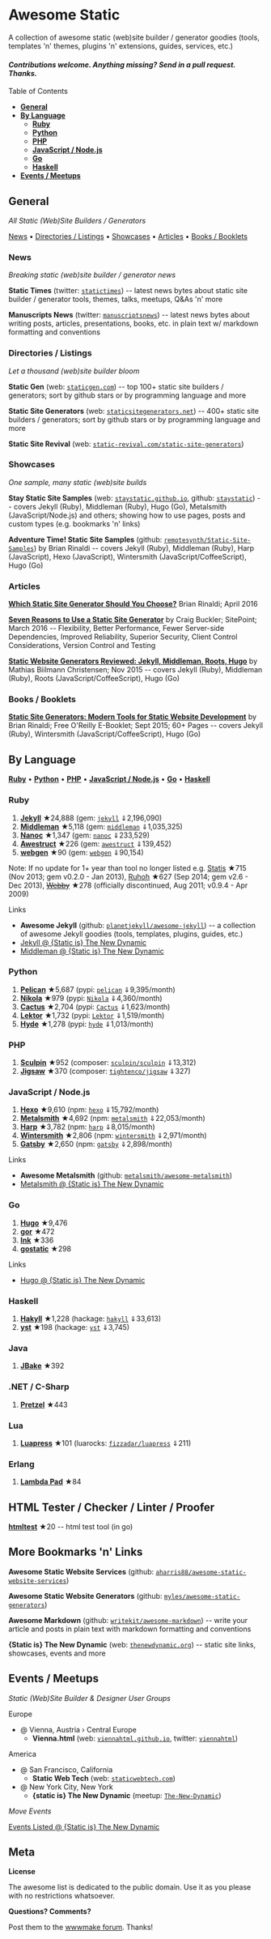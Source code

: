 # Awesome Static

A collection of awesome static (web)site builder / generator goodies (tools, templates 'n' themes, plugins 'n' extensions, guides, services, etc.)

#### _Contributions welcome. Anything missing? Send in a pull request. Thanks._


Table of Contents

- [**General**](#general)
- [**By Language**](#by-language)
  - [**Ruby**](#ruby)
  - [**Python**](#python)
  - [**PHP**](#php)
  - [**JavaScript / Node.js**](#javascript--nodejs)
  - [**Go**](#go)
  - [**Haskell**](#haskell)
- [**Events / Meetups**](#events--meetups)



## General 

_All Static (Web)Site Builders / Generators_

[News](#news) •
[Directories / Listings](#directories--listings) •
[Showcases](#showcases)  •
[Articles](#articles) •
[Books / Booklets](#books--booklets)


### News

_Breaking static (web)site builder / generator news_

**Static Times** (twitter: [`statictimes`](https://twitter.com/statictimes)) -- latest news bytes about static site builder / generator tools, themes, talks, meetups, Q&As 'n' more

**Manuscripts News** (twitter: [`manuscriptsnews`](https://twitter.com/manuscriptsnews)) -- latest news bytes about writing posts, articles, presentations, books, etc. in plain text w/ markdown formatting and conventions



### Directories / Listings

_Let a thousand (web)site builder bloom_

**Static Gen** (web: [`staticgen.com`](http://staticgen.com))  -- top 100+ static site builders / generators; sort by github stars or by programming language and more

**Static Site Generators** (web: [`staticsitegenerators.net`](https://staticsitegenerators.net))  -- 400+ static site builders / generators; sort by github stars or by programming language and more

**Static Site Revival** (web: [`static-revival.com/static-site-generators`](https://www.static-revival.com/static-site-generators/))



### Showcases

_One sample, many static (web)site builds_ 

**Stay Static Site Samples** (web: [`staystatic.github.io`](http://staystatic.github.io), github: [`staystatic`](https://github.com/staystatic)) -- covers Jekyll (Ruby), Middleman (Ruby), Hugo (Go), Metalsmith (JavaScript/Node.js) and others; showing how to use pages, posts and custom types (e.g. bookmarks 'n' links)

**Adventure Time! Static Site Samples** (github: [`remotesynth/Static-Site-Samples`](https://github.com/remotesynth/Static-Site-Samples))
by Brian Rinaldi -- covers Jekyll (Ruby), Middleman (Ruby), Harp (JavaScript), Hexo (JavaScript), Wintersmith (JavaScript/CoffeeScript), Hugo (Go)




### Articles

[**Which Static Site Generator Should You Choose?**](http://www.remotesynthesis.com/general/2016/04/06/which-static-site-generator-should-i-use) Brian Rinaldi; April 2016 

[**Seven Reasons to Use a Static Site Generator**](http://www.sitepoint.com/7-reasons-use-static-site-generator) by Craig Buckler; SitePoint; March 2016 -- Flexibility, Better Performance, Fewer Server-side Dependencies, Improved Reliability, Superior Security, Client Control Considerations, Version Control and Testing

[**Static Website Generators Reviewed: Jekyll, Middleman, Roots, Hugo**](https://www.smashingmagazine.com/2015/11/static-website-generators-jekyll-middleman-roots-hugo-review)
by Mathias Biilmann Christensen; Nov 2015 -- covers Jekyll (Ruby), Middleman (Ruby), Roots (JavaScript/CoffeeScript), Hugo (Go)



### Books / Booklets

[**Static Site Generators: Modern Tools for Static Website Development**](http://www.oreilly.com/web-platform/free/static-site-generators.csp)
by Brian Rinaldi; Free O'Reilly E-Booklet; Sept 2015; 60+ Pages -- covers Jekyll (Ruby), Wintersmith (JavaScript/CoffeeScript), Hugo (Go)


## By Language

[**Ruby**](#ruby) •
[**Python**](#python) •
[**PHP**](#php) •
[**JavaScript / Node.js**](#javascript--nodejs) •
[**Go**](#go) •
[**Haskell**](#haskell)


### Ruby

1. [**Jekyll**](https://github.com/jekyll/jekyll) ★24,888  (gem: [`jekyll`](https://rubygems.org/gems/jekyll) ⇓2,196,090)
2. [**Middleman**](https://github.com/middleman/middleman) ★5,118  (gem: [`middleman`](https://rubygems.org/gems/middleman) ⇓1,035,325)
3. [**Nanoc**](https://github.com/nanoc/nanoc) ★1,347  (gem: [`nanoc`](https://rubygems.org/gems/nanoc) ⇓233,529)
4. [**Awestruct**](https://github.com/awestruct/awestruct) ★226 (gem: [`awestruct`](https://rubygems.org/gems/awestruct) ⇓139,452)
5. [**webgen**](https://github.com/gettalong/webgen) ★90 (gem: [`webgen`](https://rubygems.org/gems/webgen) ⇓90,154)

Note: If no update for 1+ year than tool no longer listed e.g.
[Statis](https://github.com/winton/stasis) ★715 (Nov 2013; gem v0.2.0 - Jan 2013),
[Ruhoh](https://github.com/ruhoh/ruhoh.rb) ★627 (Sep 2014; gem v2.6 - Dec 2013),
[~~Webby~~](https://github.com/TwP/webby) ★278 (officially discontinued, Aug 2011; v0.9.4 - Apr 2009)

<!-- Octopress v3 (1st gem version) - still beta; no longer developed ?? ->

<!-- todo: add gem version w/ latest release date ?? -->


Links

- **Awesome Jekyll** (github: [`planetjekyll/awesome-jekyll`](https://github.com/planetjekyll/awesome-jekyll)) -- a collection of awesome Jekyll goodies (tools, templates, plugins, guides, etc.)
- [Jekyll @ {Static is} The New Dynamic](https://www.thenewdynamic.org/tool/jekyll)
- [Middleman @ {Static is} The New Dynamic](https://www.thenewdynamic.org/tool/middleman)



### Python

1. [**Pelican**](https://github.com/getpelican/pelican) ★5,687  (pypi: [`pelican`](https://pypi.python.org/pypi/pelican) ⇓9,395/month)
2. [**Nikola**](https://github.com/getnikola/nikola) ★979  (pypi: [`Nikola`](https://pypi.python.org/pypi/Nikola) ⇓4,360/month)
3. [**Cactus**](https://github.com/koenbok/Cactus) ★2,704  (pypi: [`Cactus`](https://pypi.python.org/pypi/Cactus) ⇓1,623/month)
4. [**Lektor**](https://github.com/lektor/lektor) ★1,732  (pypi: [`Lektor`](https://pypi.python.org/pypi/Lektor) ⇓1,519/month)
5. [**Hyde**](https://github.com/hyde/hyde) ★1,278  (pypi: [`hyde`](https://pypi.python.org/pypi/hyde) ⇓1,013/month)


### PHP

1. [**Sculpin**](https://github.com/sculpin/sculpin) ★952  (composer: [`sculpin/sculpin`](https://packagist.org/packages/sculpin/sculpin) ⇓13,312) 
2. [**Jigsaw**](https://github.com/tightenco/jigsaw) ★370  (composer: [`tightenco/jigsaw`](https://packagist.org/packages/tightenco/jigsaw) ⇓327)

<!-- minor - check back later
 [**Handle**](https://github.com/gilbitron/Handle) ★10
 -->


### JavaScript / Node.js

1. [**Hexo**](https://github.com/hexojs/hexo) ★9,610 (npm: [`hexo`](https://www.npmjs.com/package/hexo) ⇓15,792/month) 
2. [**Metalsmith**](https://github.com/metalsmith/metalsmith) ★4,692 (npm: [`metalsmith`](https://www.npmjs.com/package/metalsmith) ⇓22,053/month)
3. [**Harp**](https://github.com/sintaxi/harp) ★3,782 (npm: [`harp`](https://www.npmjs.com/package/harp) ⇓8,015/month)
4. [**Wintersmith**](https://github.com/jnordberg/wintersmith) ★2,806 (npm: [`wintersmith`](https://www.npmjs.com/package/wintersmith) ⇓2,971/month)
5. [**Gatsby**](https://github.com/gatsbyjs/gatsby) ★2,650 (npm: [`gatsby`](https://www.npmjs.com/package/gatsby) ⇓2,898/month)


Links

- **Awesome Metalsmith** (github: [`metalsmith/awesome-metalsmith`](https://github.com/metalsmith/awesome-metalsmith))
- [Metalsmith @ {Static is} The New Dynamic](https://www.thenewdynamic.org/tool/metalsmith)



### Go

1. [**Hugo**](https://github.com/spf13/hugo) ★9,476
2. [**gor**](https://github.com/wendal/gor) ★472
3. [**Ink**](https://github.com/InkProject/ink) ★336
4. [**gostatic**](https://github.com/piranha/gostatic) ★298

Links

- [Hugo @ {Static is} The New Dynamic](https://www.thenewdynamic.org/tool/hugo)


### Haskell

1. [**Hakyll**](https://github.com/jaspervdj/hakyll) ★1,228 (hackage: [`hakyll`](https://hackage.haskell.org/package/hakyll) ⇓33,613)
2. [**yst**](https://github.com/jgm/yst) ★198 (hackage: [`yst`](https://hackage.haskell.org/package/yst) ⇓3,745)



### Java

1. [**JBake**](https://github.com/jbake-org/jbake) ★392

### .NET / C-Sharp

<!-- check: cannot handle c# in markdown? -->

1. [**Pretzel**](https://github.com/Code52/pretzel) ★443


### Lua

1. [**Luapress**](https://github.com/Fizzadar/Luapress) ★101 (luarocks: [`fizzadar/luapress`](https://luarocks.org/modules/fizzadar/luapress) ⇓211)

### Erlang

1. [**Lambda Pad**](https://github.com/gar1t/lambdapad) ★84



## HTML Tester / Checker / Linter / Proofer

[**htmltest**](https://github.com/wjdp/htmltest) ★20 -- html test tool (in go)


## More Bookmarks 'n' Links

**Awesome Static Website Services** (github: [`aharris88/awesome-static-website-services`](https://github.com/aharris88/awesome-static-website-services))

**Awesome Static Website Generators** (github: [`myles/awesome-static-generators`](https://github.com/myles/awesome-static-generators))

**Awesome Markdown** (github: [`writekit/awesome-markdown`](https://github.com/writekit/awesome-markdown)) -- write your article and posts in plain text with markdown formatting and conventions

**{Static is} The New Dynamic** (web: [`thenewdynamic.org`](https://www.thenewdynamic.org)) -- static site links, showcases, events and more



## Events / Meetups

_Static (Web)Site Builder & Designer User Groups_

Europe

- @ Vienna, Austria › Central Europe
   - **Vienna.html** (web: [`viennahtml.github.io`](http://viennahtml.github.io), twitter: [`viennahtml`](https://twitter.com/viennahtml))

America

- @ San Francisco, California
   - **Static Web Tech** (web: [`staticwebtech.com`](http://www.staticwebtech.com))
- @ New York City, New York
   - **{static is} The New Dynamic** (meetup: [`The-New-Dynamic`](http://meetup.com/The-New-Dynamic))

_Move Events_

[Events Listed @ {Static is} The New Dynamic](https://www.thenewdynamic.org/events)


## Meta

**License**

The awesome list is dedicated to the public domain. Use it as you please with no restrictions whatsoever.

**Questions? Comments?**

Post them to the [wwwmake forum](http://groups.google.com/group/wwwmake). Thanks!
